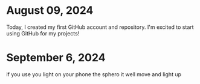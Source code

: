 # August 09, 2024
Today, I created my first GitHub account and repository. I'm excited to start using GitHub for my projects!
# September 6, 2024

if you use you light on your phone the sphero it well move and light up
